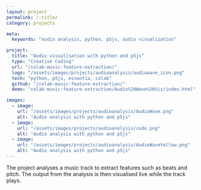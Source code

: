 ```yaml
---
layout: project
permalink: /:title/
category: projects

meta:
  keywords: "audio analysis, python, p5js, audio visualization"

project:
  title: "Audio visualisation with python and p5js"
  type: "Creative Coding"
  url: "/colab-music-feature-extraction/"
  logo: "/assets/images/projects/audioanalysis/audiowave_icon.png"
  tech: "python, p5js, essentia, colab"
  github: "/colab-music-feature-extraction/"
  demo: "colab-music-feature-extraction/Audio%20Wave%20Viz/index.html"

images:
  - image:
    url: "/assets/images/projects/audioanalysis/AudioWave.png"
    alt: "Audio analysis with python and p5js"
  - image:
    url: "/assets/images/projects/audioanalysis/code.png"
    alt: "Audio analysis with python and p5js"
  - image:
    url: "/assets/images/projects/audioanalysis/AudioWaveYellow.png"
    alt: "Audio analysis with python and p5js"
---
```

<p>The project analyses a music track to extract features such as beats and pitch. The output from the analysis is then visualised live while the track plays.</p>
